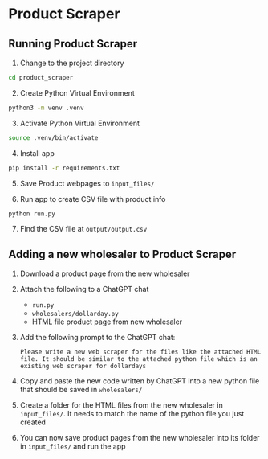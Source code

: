 # Product Scraper

## Running Product Scraper

1. Change to the project directory

```bash
cd product_scraper
```

2. Create Python Virtual Environment

```bash
python3 -m venv .venv
```

3. Activate Python Virtual Environment

```bash
source .venv/bin/activate
```

4. Install app

```bash
pip install -r requirements.txt
```

5. Save Product webpages to `input_files/`

6. Run app to create CSV file with product info

```bash
python run.py
```

7. Find the CSV file at `output/output.csv`

## Adding a new wholesaler to Product Scraper

1. Download a product page from the new wholesaler

2. Attach the following to a ChatGPT chat

   - `run.py`
   - `wholesalers/dollarday.py`
   - HTML file product page from new wholesaler

3. Add the following prompt to the ChatGPT chat:

   ```
   Please write a new web scraper for the files like the attached HTML file. It should be similar to the attached python file which is an existing web scraper for dollardays
   ```

4. Copy and paste the new code written by ChatGPT into a new python file that should be saved in `wholesalers/`

5. Create a folder for the HTML files from the new wholesaler in `input_files/`. It needs to match the name of the python file you just created

6. You can now save product pages from the new wholesaler into its folder in `input_files/` and run the app
